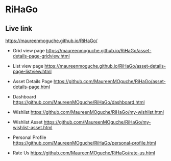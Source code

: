 # RiHaGo

## Live link
https://maureenmoguche.github.io/RiHaGo/

- Grid view page https://maureenmoguche.github.io/RiHaGo/asset-details-page-gridview.html

- List view page https://maureenmoguche.github.io/RiHaGo/asset-details-page-listview.html

- Asset Details Page https://github.com/MaureenMOguche/RiHaGo/asset-details-page.html

- Dashboard https://github.com/MaureenMOguche/RiHaGo/dashboard.html

- Wishlist https://github.com/MaureenMOguche/RiHaGo/my-wishlist.html

- Wishlist Asset https://github.com/MaureenMOguche/RiHaGo/my-wishlist-asset.html

- Personal Profile https://github.com/MaureenMOguche/RiHaGo/personal-profile.html

- Rate Us https://github.com/MaureenMOguche/RiHaGo/rate-us.html
